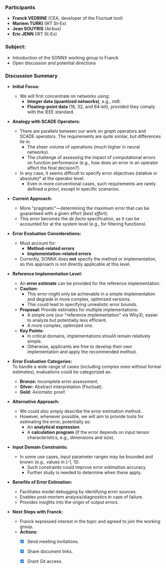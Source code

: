 ### **Participants**  
- **Franck VEDRINE** (CEA, developer of the Fluctuat tool)  
- **Mariem TURKI** (IRT St-Ex)  
- **Jean SOUYRIS** (Airbus)  
- **Eric JENN** (IRT St-Ex)  

### **Subject:**  
- Introduction of the SONNX working group to Franck  
- Open discussion and potential directions  

### **Discussion Summary**  

- **Initial Focus:**  
  - We will first concentrate on networks using:  
    - **Integer data (quantized networks)**, e.g., int8.  
    - **Floating-point data** (16, 32, and 64-bit), provided they comply with the IEEE standard.  

- **Analogy with SCADE Operators:**  
  - There are parallels between our work on graph operators and SCADE operators. The requirements are quite similar, but differences lie in:  
    - The sheer volume of operations (much higher in neural networks).  
    - The challenge of assessing the impact of computational errors on function performance (e.g., how does an error in an operator affect the final decision?).  
  - In any case, it seems difficult to specify error objectives (relative or absolute)* at the operator level.  
    - Even in more conventional cases, such requirements are rarely defined *a priori*, except in specific scenarios.  

- **Current Approach:**  
  - More "pragmatic"—determining the maximum error that can be guaranteed with a given effort (*best effort*).  
  - This error becomes the *de facto* specification, as it can be accounted for at the system level (e.g., for filtering functions).  

- **Error Evaluation Considerations:**  
  - Must account for:  
    - **Method-related errors**  
    - **Implementation-related errors**  
  - Currently, SONNX does **not** specify the method or implementation, so this approach is not directly applicable at this level.  

- **Reference Implementation Level:**  
  - An **error estimate** can be provided for the reference implementation.  
  - **Caution:**  
    - This error might only be achievable in a simple implementation and degrade in more complex, optimized versions.  
    - This could lead to specifying unrealistic error bounds.  
  - **Proposal:** Provide estimates for multiple implementations:  
    - A simple one (our "reference implementation" via Why3), easier to analyze but potentially less efficient.  
    - A more complex, optimized one.  
  - **Key Points:**  
    - In critical domains, implementations should remain relatively simple.  
    - Otherwise, applicants are free to develop their own implementation and apply the recommended method.  

- **Error Evaluation Categories:**  
  To handle a wide range of cases (including complex ones without formal estimates), evaluations could be categorized as:  
  - **Bronze:** Incomplete error assessment.  
  - **Silver:** Abstract interpretation (Fluctuat).  
  - **Gold:** Axiomatic proof.  

- **Alternative Approach:**  
  - We could also simply describe the error estimation method.  
  - However, whenever possible, we will aim to provide tools for estimating the error, potentially as:  
    - An **analytical expression**.  
    - A **calculation program** (if the error depends on input tensor characteristics, e.g., dimensions and size).  

- **Input Domain Constraints:**  
  - In some use cases, input parameter ranges may be bounded and known (e.g., values in [-1, 1]).  
    - Such constraints could improve error estimation accuracy.  
    - Further study is needed to determine when these apply.  

- **Benefits of Error Estimation:**  
  - Facilitates model debugging by identifying error sources.  
  - Enables post-mortem analysis/diagnostics in case of failure.  
  - Provides insights into the origin of output errors.  

- **Next Steps with Franck:**  
  - Franck expressed interest in the topic and agreed to join the working group.  
  - **Actions:**  
    - [X] Send meeting invitations.  
    - [X] Share document links.  
    - [X] Grant Git access.  


